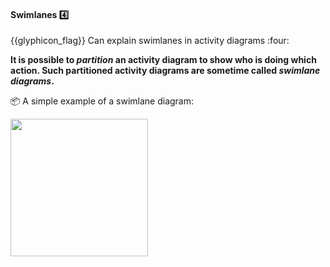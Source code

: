 <div id="title">

#### Swimlanes :four:

<span id="prereqs"></span>

</div>
<span id="outcomes">{{glyphicon_flag}} Can explain swimlanes in activity diagrams :four:</span>

<div id="body">

**It is possible to _partition_ an activity diagram to show who is doing which action. Such partitioned activity diagrams are sometime called _swimlane diagrams_.**

<tip-box> 

:package: A simple example of a swimlane diagram:

<img src="{{baseUrl}}/uml/activityDiagrams/basicNotations/swimlanes/images/diagram.png" height="220" />
<p/>

</tip-box>



</div>

<div id="extras">
</div>